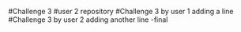 #Challenge 3 
#user 2 repository
#Challenge 3 by user 1 adding a line
#Challenge 3 by user 2 adding another line -final

